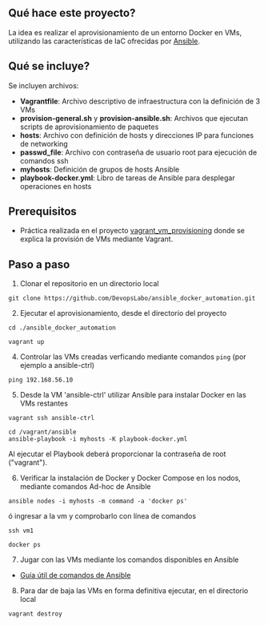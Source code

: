 
## Qué hace este proyecto?
La idea es realizar el aprovisionamiento de un entorno Docker en VMs, utilizando las características de IaC ofrecidas por [Ansible](https://docs.ansible.com/).

## Qué se incluye?
Se incluyen archivos:
- **Vagrantfile**: Archivo descriptivo de infraestructura con la definición de 3 VMs
- **provision-general.sh** y **provision-ansible.sh**: Archivos que ejecutan scripts de aprovisionamiento de paquetes
- **hosts**: Archivo con definición de hosts y direcciones IP para funciones de networking
- **passwd_file**: Archivo con contraseña de usuario root para ejecución de comandos ssh
- **myhosts**: Definición de grupos de hosts Ansible
- **playbook-docker.yml**: Libro de tareas de Ansible para desplegar operaciones en hosts

## Prerequisitos
- Práctica realizada en el proyecto [vagrant_vm_provisioning](https://github.com/DevopsLabo/vagrant_vm_provisioning) donde se explica la provisión de VMs mediante Vagrant.

## Paso a paso
1. Clonar el repositorio en un directorio local
```
git clone https://github.com/DevopsLabo/ansible_docker_automation.git
```

2. Ejecutar el aprovisionamiento, desde el directorio del proyecto
```
cd ./ansible_docker_automation
```
```
vagrant up
```

4. Controlar las VMs creadas verficando mediante comandos `ping` (por ejemplo a ansible-ctrl)
```
ping 192.168.56.10
```

5. Desde la VM 'ansible-ctrl' utilizar Ansible para instalar Docker en las VMs restantes
```
vagrant ssh ansible-ctrl
```
```
cd /vagrant/ansible
ansible-playbook -i myhosts -K playbook-docker.yml
```
Al ejecutar el Playbook deberá proporcionar la contraseña de root ("vagrant").

6. Verificar la instalación de Docker y Docker Compose en los nodos, mediante comandos Ad-hoc de Ansible
```
ansible nodes -i myhosts -m command -a 'docker ps'
```
ó ingresar a la vm y comprobarlo con línea de comandos
```
ssh vm1
```
```
docker ps
```

7. Jugar con las VMs mediante los comandos disponibles en Ansible
- [Guía útil de comandos de Ansible](https://docs.ansible.com/ansible/latest/index.html)

8. Para dar de baja las VMs en forma definitiva ejecutar, en el directorio local
```
vagrant destroy
```
